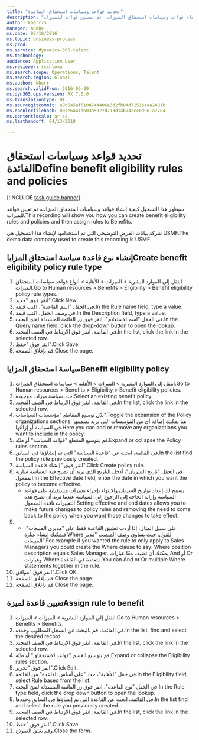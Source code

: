 ```yaml
--- 
title: "تحديد قواعد وسياسات استحقاق الفائدة"
description: "سيظهر هذا التسجيل كيفية إنشاء قواعد وسياسات استحقاق الميزات، ثم تعيين قواعد للميزات."
author: kherr75
manager: AnnBe
ms.date: 06/10/2016
ms.topic: business-process
ms.prod: 
ms.service: dynamics-365-talent
ms.technology: 
audience: Application User
ms.reviewer: rschloma
ms.search.scope: Operations, Talent
ms.search.region: Global
ms.author: kherr
ms.search.validFrom: 2016-06-30
ms.dyn365.ops.version: AX 7.0.0
ms.translationtype: HT
ms.sourcegitcommit: a8b5a5af5108744406a3d2fb84d7151baea2481b
ms.openlocfilehash: 807e6a41d603a5327d713d1ab742cc0d961a7784
ms.contentlocale: ar-sa
ms.lasthandoff: 04/13/2018

---
```

# <a name="define-benefit-eligibility-rules-and-policies"></a><span data-ttu-id="c5d68-103">تحديد قواعد وسياسات استحقاق الفائدة</span><span class="sxs-lookup"><span data-stu-id="c5d68-103">Define benefit eligibility rules and policies</span></span>

[!INCLUDE [task guide banner](../../includes/task-guide-banner.md)]

<span data-ttu-id="c5d68-104">سيظهر هذا التسجيل كيفية إنشاء قواعد وسياسات استحقاق الميزات، ثم تعيين قواعد للميزات.</span><span class="sxs-lookup"><span data-stu-id="c5d68-104">This recording will show you how you can create benefit eligibility rules and policies and then assign rules to Benefits.</span></span>  

<span data-ttu-id="c5d68-105">شركة بيانات العرض التوضيحي التي تم استخدامها لإنشاء هذا التسجيل هي USMF.</span><span class="sxs-lookup"><span data-stu-id="c5d68-105">The demo data company used to create this recording is USMF.</span></span>


## <a name="create-benefit-eligibility-policy-rule-type"></a><span data-ttu-id="c5d68-106">إنشاء نوع قاعدة سياسة استحقاق المزايا‬</span><span class="sxs-lookup"><span data-stu-id="c5d68-106">Create benefit eligibility policy rule type</span></span>
1. <span data-ttu-id="c5d68-107">انتقل إلى الموارد البشرية > الميزات > الأهلية > أنواع قواعد سياسات استحقاق الميزات.</span><span class="sxs-lookup"><span data-stu-id="c5d68-107">Go to Human resources > Benefits > Eligibility > Benefit eligibility policy rule types.</span></span>
2. <span data-ttu-id="c5d68-108">انقر فوق "جديد".</span><span class="sxs-lookup"><span data-stu-id="c5d68-108">Click New.</span></span>
3. <span data-ttu-id="c5d68-109">في الحقل "اسم القاعدة"، اكتب قيمة.</span><span class="sxs-lookup"><span data-stu-id="c5d68-109">In the Rule name field, type a value.</span></span>
4. <span data-ttu-id="c5d68-110">في وصف الحقل، اكتب قيمة.</span><span class="sxs-lookup"><span data-stu-id="c5d68-110">In the Description field, type a value.</span></span>
5. <span data-ttu-id="c5d68-111">في الحقل "اسم الاستعلام"، انقر فوق زر القائمة المنسدلة لفتح البحث.</span><span class="sxs-lookup"><span data-stu-id="c5d68-111">In the Query name field, click the drop-down button to open the lookup.</span></span>
6. <span data-ttu-id="c5d68-112">في القائمة، انقر فوق الارتباط في الصف المحدد.</span><span class="sxs-lookup"><span data-stu-id="c5d68-112">In the list, click the link in the selected row.</span></span>
7. <span data-ttu-id="c5d68-113">انقر فوق "حفظ".</span><span class="sxs-lookup"><span data-stu-id="c5d68-113">Click Save.</span></span>
8. <span data-ttu-id="c5d68-114">قم بإغلاق الصفحة.</span><span class="sxs-lookup"><span data-stu-id="c5d68-114">Close the page.</span></span>

## <a name="benefit-eligibility-policy"></a><span data-ttu-id="c5d68-115">سياسة استحقاق المزايا</span><span class="sxs-lookup"><span data-stu-id="c5d68-115">Benefit eligibility policy</span></span>
1. <span data-ttu-id="c5d68-116">انتقل إلى الموارد البشرية > الميزات > الأهلية > سياسات استحقاق الميزات‬.</span><span class="sxs-lookup"><span data-stu-id="c5d68-116">Go to Human resources > Benefits > Eligibility > Benefit eligibility policies.</span></span>
2. <span data-ttu-id="c5d68-117">حدد سياسة ميزات موجودة.</span><span class="sxs-lookup"><span data-stu-id="c5d68-117">Select an existing benefit policy.</span></span>
3. <span data-ttu-id="c5d68-118">في القائمة، انقر فوق الارتباط في الصف المحدد.</span><span class="sxs-lookup"><span data-stu-id="c5d68-118">In the list, click the link in the selected row.</span></span>
4. <span data-ttu-id="c5d68-119">بدّل توسيع المقاطع "مؤسسات السياسات‬‬".</span><span class="sxs-lookup"><span data-stu-id="c5d68-119">Toggle the expansion of the Policy organizations sections.</span></span>  <span data-ttu-id="c5d68-120">هنا يمكنك إضافة أي من المؤسسات التي تريد تضمينها في السياسة أو إزالتها.</span><span class="sxs-lookup"><span data-stu-id="c5d68-120">Here you can add or remove any organizations you want to include in the policy.</span></span>
5. <span data-ttu-id="c5d68-121">قم بتوسيع المقطع "قواعد السياسة‬" أو طيّه.</span><span class="sxs-lookup"><span data-stu-id="c5d68-121">Expand or collapse the Policy rules section.</span></span>
6. <span data-ttu-id="c5d68-122">في القائمة، ابحث عن "قاعدة السياسة" التي تم إنشاؤها في السابق.</span><span class="sxs-lookup"><span data-stu-id="c5d68-122">In the list find the policy rule previously created.</span></span>
7. <span data-ttu-id="c5d68-123">انقر فوق "إنشاء قاعدة السياسة".</span><span class="sxs-lookup"><span data-stu-id="c5d68-123">Click Create policy rule.</span></span>
8. <span data-ttu-id="c5d68-124">في الحقل "تاريخ السريان"، أدخل التاريخ الذي تريد أن تصبح فيه السياسة سارية المفعول.</span><span class="sxs-lookup"><span data-stu-id="c5d68-124">In the Effective date field, enter the date in which you want the policy to become effective.</span></span>
    * <span data-ttu-id="c5d68-125">يسمح لك إعداد تواريخ السريان والانتهاء بإجراء تغييرات مستقبلية على قواعد السياسة وإزالة الحاجة إلى الرجوع إلى السياسة عندما تريد أن تصبح هذه التغييرات نافذة المفعول.</span><span class="sxs-lookup"><span data-stu-id="c5d68-125">Setting effective and end dates allows you to make future changes to policy rules and removing the need to come back to the policy when you want those changes to take effect.</span></span>  
9. 
    * <span data-ttu-id="c5d68-126">على سبيل المثال، إذا أردت تطبيق القاعدة فقط على "مديري المبيعات"، فيمكنك إنشاء عبارة Where للقول: حيث يساوي وصف المنصب "مدير المبيعات".</span><span class="sxs-lookup"><span data-stu-id="c5d68-126">For example if you wanted the rule to only apply to Sales Managers you could create the Where clause to say: Where position description equals Sales Manager.</span></span>  <span data-ttu-id="c5d68-127">يمكنك أن تضيف معًا عبارات And أو Or وعبارات Where متعددة في القاعدة.</span><span class="sxs-lookup"><span data-stu-id="c5d68-127">You can And or Or multiple Where statements together in the rule.</span></span>  
10. <span data-ttu-id="c5d68-128">انقر فوق "موافق".</span><span class="sxs-lookup"><span data-stu-id="c5d68-128">Click OK.</span></span>
11. <span data-ttu-id="c5d68-129">قم بإغلاق الصفحة.</span><span class="sxs-lookup"><span data-stu-id="c5d68-129">Close the page.</span></span>
12. <span data-ttu-id="c5d68-130">قم بإغلاق الصفحة.</span><span class="sxs-lookup"><span data-stu-id="c5d68-130">Close the page.</span></span>

## <a name="assign-rule-to-benefit"></a><span data-ttu-id="c5d68-131">تعيين قاعدة لميزة</span><span class="sxs-lookup"><span data-stu-id="c5d68-131">Assign rule to benefit</span></span>
1. <span data-ttu-id="c5d68-132">انتقل إلى الموارد البشرية > الميزات‬ > الميزات‬.</span><span class="sxs-lookup"><span data-stu-id="c5d68-132">Go to Human resources > Benefits > Benefits.</span></span>
2. <span data-ttu-id="c5d68-133">في القائمة، قم بالبحث عن السجل المطلوب وحدده.</span><span class="sxs-lookup"><span data-stu-id="c5d68-133">In the list, find and select the desired record.</span></span>
3. <span data-ttu-id="c5d68-134">في القائمة، انقر فوق الارتباط في الصف المحدد.</span><span class="sxs-lookup"><span data-stu-id="c5d68-134">In the list, click the link in the selected row.</span></span>
4. <span data-ttu-id="c5d68-135">قم بتوسيع القسم "قواعد الاستحقاق" أو طيّه.</span><span class="sxs-lookup"><span data-stu-id="c5d68-135">Expand or collapse the Eligibility rules section.</span></span>
5. <span data-ttu-id="c5d68-136">انقر فوق "تحرير".</span><span class="sxs-lookup"><span data-stu-id="c5d68-136">Click Edit.</span></span>
6. <span data-ttu-id="c5d68-137">في حقل "الأهلية"، حدد "على أساس القاعدة" من القائمة.</span><span class="sxs-lookup"><span data-stu-id="c5d68-137">In the Eligibility field, select Rule based from the list.</span></span>
7. <span data-ttu-id="c5d68-138">في الحقل "نوع القاعدة"، انقر فوق زر القائمة المنسدلة لفتح البحث.</span><span class="sxs-lookup"><span data-stu-id="c5d68-138">In the Rule type field, click the drop down button to open the lookup.</span></span>
8. <span data-ttu-id="c5d68-139">في القائمة، ابحث عن القاعدة التي تم إنشاؤها في السابق وحددها.</span><span class="sxs-lookup"><span data-stu-id="c5d68-139">In the list find and select the rule you previously created.</span></span>
9. <span data-ttu-id="c5d68-140">في القائمة، انقر فوق الارتباط في الصف المحدد.</span><span class="sxs-lookup"><span data-stu-id="c5d68-140">In the list, click the link in the selected row.</span></span>
10. <span data-ttu-id="c5d68-141">انقر فوق "حفظ".</span><span class="sxs-lookup"><span data-stu-id="c5d68-141">Click Save.</span></span>
11. <span data-ttu-id="c5d68-142">وقم بغلق النموذج.</span><span class="sxs-lookup"><span data-stu-id="c5d68-142">Close the form.</span></span>


